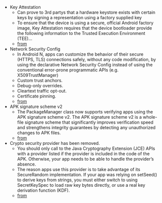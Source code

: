 - Key Attestation
  - Can prove to 3rd partys that a hardware keystore exists with certain keys by signing a representation using a factory supplied key
  - To ensure that the device is using a secure, official Android factory image, Key Attestation requires that the device bootloader provide the following information to the Trusted Execution Environment (TEE)...
  - [from](http://developer.android.com/preview/api-overview.html#key_attestation) 
- Network Security Config
  - In Android N, apps can customize the behavior of their secure (HTTPS, TLS) connections safely, without any code modification, by using the declarative Network Security Config instead of using the conventional error-prone programmatic APIs (e.g. X509TrustManager)
  - Custom trust anchors.
  - Debug-only overrides. 
  - Cleartext traffic opt-out. 
  - Certificate pinning. 
  - [from](http://developer.android.com/preview/api-overview.html#network_security_config) 
- APK signature scheme v2
  - The PackageManager class now supports verifying apps using the APK signature scheme v2. The APK signature scheme v2 is a whole-file signature scheme that significantly improves verification speed and strengthens integrity guarantees by detecting any unauthorized changes to APK files.
  - [from](http://developer.android.com/preview/api-overview.html#network_security_config)
- Crypto security provider has been removed.  
  - You should only call to the Java Cryptography Extension (JCE) APIs with a provider listed if the provider is included in the code of the APK. Otherwise, your app needs to be able to handle the provider’s absence.
  - The reason apps use this provider is to take advantage of its SecureRandom implementation. If your app was relying on setSeed() to derive keys from strings, you must either switch to using SecretKeySpec to load raw key bytes directly, or use a real key derivation function (KDF).
  - [from](http://developer.android.com/preview/behavior-changes.html#open-jdk)
